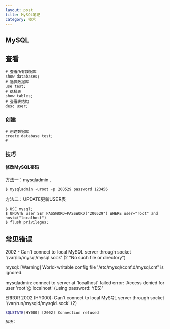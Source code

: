 ```yaml
---
layout: post
title: MySQL笔记
category: 技术
---
```


## MySQL

## 查看

```mysql
# 查看所有数据库
show databases;
# 选择数据库
use test;
# 选择表
show tables;
# 查看表结构
desc user;

```

### 创建

```mysql
# 创建数据库
create database test;
# 
```

### 技巧

#### 修改MySQL密码

方法一：mysqladmin ,

```shell
$ mysqladmin -uroot -p 200529 password 123456
```

方法二：UPDATE更新USER表

```shell
$ USE mysql;
$ UPDATE user SET PASSWORD=PASSWORD("200529") WHERE user="root" and host=("localhost")
$ flush privileges;
```



## 常见错误

2002 - Can't connect to local MySQL server through socket '/var/lib/mysql/mysql.sock' (2 "No such file or directory")





mysql: [Warning] World-writable config file '/etc/mysql/conf.d/mysql.cnf' is ignored.





mysqladmin: connect to server at 'localhost' failed 
error: 'Access denied for user 'root'@'localhost' (using password: YES)'





ERROR 2002 (HY000): Can't connect to local MySQL server through socket '/var/run/mysqld/mysqld.sock' (2)



```bash
SQLSTATE[HY000] [2002] Connection refused

解决：
```
